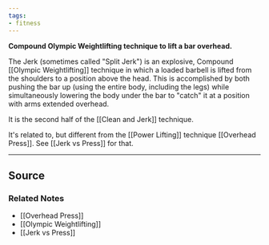 ```yaml
---
tags:
- fitness
---
```

**Compound Olympic Weightlifting technique to lift a bar overhead.**

The Jerk (sometimes called "Split Jerk") is an explosive, Compound [[Olympic Weightlifting]] technique in which a loaded barbell is lifted from the shoulders to a position above the head. This is accomplished by both pushing the bar up (using the entire body, including the legs) while simultaneously lowering the body under the bar to "catch" it at a position with arms extended overhead. 

It is the second half of the [[Clean and Jerk]] technique. 

It's related to, but different from the [[Power Lifting]] technique [[Overhead Press]]. See [[Jerk vs Press]] for that.

---

## Source


### Related Notes
- [[Overhead Press]] 
- [[Olympic Weightlifting]] 
- [[Jerk vs Press]]